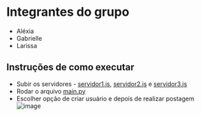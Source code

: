 # Integrantes do grupo  
- Aléxia
- Gabrielle
- Larissa






## Instruções de como executar  
- Subir os servidores - [servidor1.js](https://github.com/larignclvs/projeto_SD/blob/main/servidor1.js), [servidor2.js](https://github.com/larignclvs/projeto_SD/blob/main/servidor2.js) e [servidor3.js](https://github.com/larignclvs/projeto_SD/blob/main/servidor3.js)  
- Rodar o arquivo [main.py](https://github.com/larignclvs/projeto_SD/blob/main/main.py)
- Escolher opção de criar usuário e depois de realizar postagem  
 ![image](https://github.com/user-attachments/assets/a3e679bf-133b-4497-892e-b66eadcaf581)

